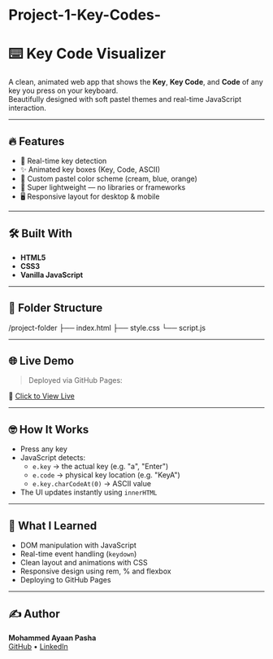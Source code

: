 # Project-1-Key-Codes-
# ⌨️ Key Code Visualizer

A clean, animated web app that shows the **Key**, **Key Code**, and **Code** of any key you press on your keyboard.  
Beautifully designed with soft pastel themes and real-time JavaScript interaction.



---

## 🔥 Features

- 🎯 Real-time key detection
- ✨ Animated key boxes (Key, Code, ASCII)
- 🎨 Custom pastel color scheme (cream, blue, orange)
- 🚀 Super lightweight — no libraries or frameworks
- 🖥️ Responsive layout for desktop & mobile

---



## 🛠️ Built With

- **HTML5**
- **CSS3**
- **Vanilla JavaScript**

---

## 📂 Folder Structure
/project-folder
├── index.html
├── style.css
└── script.js


---

## 🌐 Live Demo

> Deployed via GitHub Pages:

🔗 [Click to View Live](https://your-username.github.io/key-code-visualizer)

---

## 🤓 How It Works

- Press any key
- JavaScript detects:
  - `e.key` → the actual key (e.g. "a", "Enter")
  - `e.code` → physical key location (e.g. "KeyA")
  - `e.key.charCodeAt(0)` → ASCII value
- The UI updates instantly using `innerHTML`

---

## 🧠 What I Learned

- DOM manipulation with JavaScript
- Real-time event handling (`keydown`)
- Clean layout and animations with CSS
- Responsive design using rem, % and flexbox
- Deploying to GitHub Pages

---

## ✍️ Author

**Mohammed Ayaan Pasha**  
[GitHub](https://github.com/Ayaanhash) • [LinkedIn](https://linkedin.com/in/mohammed-ayaan-pasha-47375b327)

